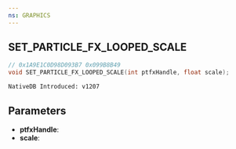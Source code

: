 ```yaml
---
ns: GRAPHICS
---
```

## SET_PARTICLE_FX_LOOPED_SCALE

```c
// 0x1A9E1C0D98D093B7 0x099B8B49
void SET_PARTICLE_FX_LOOPED_SCALE(int ptfxHandle, float scale);
```

```
NativeDB Introduced: v1207
```

## Parameters
* **ptfxHandle**:
* **scale**:

